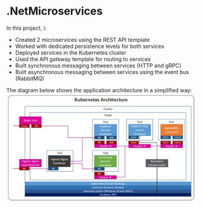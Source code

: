 # .NetMicroservices
In this project, i:
* Created 2 microservices using the REST API template
* Worked with dedicated persistence levels for both services
* Deployed services in the Kubernetes cluster
* Used the API gateway template for routing to services
* Built synchronous messaging between services (HTTP and gRPC)
* Built asynchronous messaging between services using the event bus (RabbitMQ)

The diagram below shows the application architecture in a simplified way:
![Image alt](https://github.com/Buk7op/.NetMicroservices/blob/master/K8SSheme.jpg)
